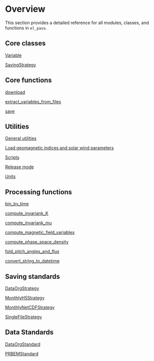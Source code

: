 # Overview

This section provides a detailed reference for all modules, classes, and functions in `el_paso`.

## Core classes
[Variable](variable.md)

[SavingStrategy](saving_strategy.md)

## Core functions
[download](download.md)

[extract_variables_from_files](extract_variables_from_files.md)

[save](save.md)

## Utilities

[General utilities](utilities/general_utilities.md)

[Load geomagnetic indices and solar wind parameters](utilities/load_indices_solar_wind_parameters.md)

[Scripts](utilities/scripts.md)

[Release mode](utilities/release_mode.md)

[Units](utilities/units.md)

## Processing functions

[bin_by_time](processing/bin_by_time.md)

[compute_invariank_K](processing/compute_invariant_K.md)

[compute_invariank_mu](processing/compute_invariant_mu.md)

[compute_magnetic_field_variables](processing/compute_magnetic_field_variables.md)

[compute_phase_space_density](processing/compute_phase_space_density.md)

[fold_pitch_angles_and_flux](processing/fold_pitch_angles_and_flux.md)

[convert_string_to_datetime](processing/convert_string_to_datetime.md)

<!-- ::: el_paso.processing.compute_equatorial_plasmaspheric_density

::: el_paso.processing.construct_pitch_angle_distribution

::: el_paso.processing.convert_string_to_datetime

::: el_paso.processing.extrapolate_leo_to_equatorial

::: el_paso.processing.get_real_time_tipsod

::: el_paso.processing.magnetic_field_functions -->

## Saving standards

[DataOrgStrategy](saving_strategies/data_org.md)

[MonthlyH5Strategy](saving_strategies/monthly_h5.md)

[MonthlyNetCDFStrategy](saving_strategies/monthly_netcdf.md)

[SingleFileStrategy](saving_strategies/single_file.md)

## Data Standards

[DataOrgStandard](data_standards/data_org.md)

[PRBEMStandard](data_standards/prbem.md)